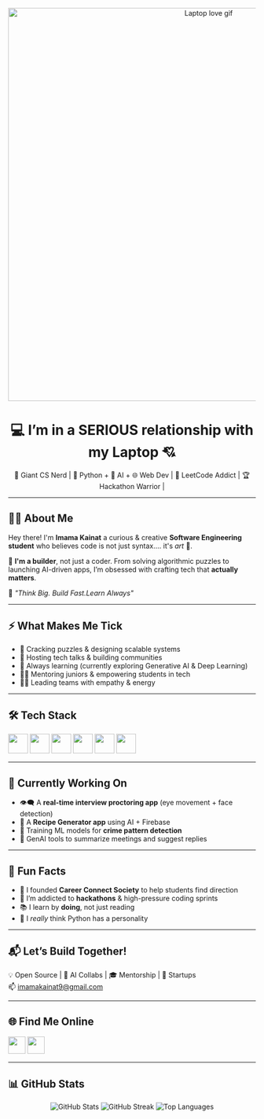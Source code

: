 <p align="center">
  <img src="https://media.giphy.com/media/v1.Y2lkPTc5MGI3NjExZGpkYnl0ZGVpeDlkMjNudmY3c3Zqcm96cDF4YzRoa25qaHV0dWFyYyZlcD12MV9naWZzX3NlYXJjaCZjdD1n/H03PuVdwREB21ANkLX/giphy.gif" alt="Laptop love gif" width="800"/>
</p>

<h1 align="center">💻 I’m in a SERIOUS relationship with my Laptop 💘</h1>

<p align="center">
  🚀 Giant CS Nerd | 🐍 Python + 🧠 AI + 🌐 Web Dev | 🧩 LeetCode Addict | 🏆Hackathon Warrior |
</p>

---

## 👩‍💻 About Me

Hey there! I'm **Imama Kainat**  a curious & creative **Software Engineering student** who believes code is not just syntax.... it's *art* 🎨.

🔧 **I'm a builder**, not just a coder. From solving algorithmic puzzles to launching AI-driven apps, I’m obsessed with crafting tech that **actually matters**.

🌟 *"Think Big. Build Fast.Learn Always"*

---

## ⚡ What Makes Me Tick

- 🧠 Cracking puzzles & designing scalable systems
- 💬 Hosting tech talks & building communities
- 🌱 Always learning (currently exploring Generative AI & Deep Learning)
- 👩‍🏫 Mentoring juniors & empowering students in tech
- 🧍‍♀️ Leading teams with empathy & energy

---

## 🛠️ Tech Stack

<p align="left">
  <img src="https://cdn.jsdelivr.net/gh/devicons/devicon/icons/python/python-original.svg" width="40" />
  <img src="https://cdn.jsdelivr.net/gh/devicons/devicon/icons/javascript/javascript-original.svg" width="40" />
  <img src="https://cdn.jsdelivr.net/gh/devicons/devicon/icons/react/react-original.svg" width="40" />
  <img src="https://cdn.jsdelivr.net/gh/devicons/devicon/icons/firebase/firebase-plain.svg" width="40" />
  <img src="https://cdn.jsdelivr.net/gh/devicons/devicon/icons/tensorflow/tensorflow-original.svg" width="40" />
  <img src="https://cdn.jsdelivr.net/gh/devicons/devicon/icons/git/git-original.svg" width="40" />
</p>

---

## 🚀 Currently Working On

- 👁️‍🗨️ A **real-time interview proctoring app** (eye movement + face detection)
- 🍲 A **Recipe Generator app** using AI + Firebase
- 🧠 Training ML models for **crime pattern detection**
- 🤖 GenAI tools to summarize meetings and suggest replies

---

## 🧩 Fun Facts

- 🧭 I founded **Career Connect Society** to help students find direction
- 🏁 I’m addicted to **hackathons** & high-pressure coding sprints
- 📚 I learn by **doing**, not just reading
- 🐍 I *really* think Python has a personality

---

## 📬 Let’s Build Together!

💡 Open Source | 🤝 AI Collabs | 🎓 Mentorship | 🚀 Startups  
📫 [imamakainat9@gmail.com](mailto:imamakainat9@gmail.com)

---

## 🌐 Find Me Online

<p align="left">
  <a href="https://www.linkedin.com/in/imama-kainat/" target="_blank"><img src="https://img.icons8.com/color/48/linkedin.png" width="35" /></a>
  <a href="https://www.youtube.com/@mamainataki" target="_blank"><img src="https://img.icons8.com/color/48/youtube-play.png" width="35" /></a>
</p>

---

## 📊 GitHub Stats

<p align="center">
  <img src="https://github-readme-stats.vercel.app/api?username=imama-kainat&show_icons=true&theme=radical" alt="GitHub Stats" />
  <img src="https://github-readme-streak-stats.herokuapp.com/?user=imama-kainat&theme=radical" alt="GitHub Streak" />
  <img src="https://github-readme-stats.vercel.app/api/top-langs/?username=imama-kainat&layout=compact&theme=radical" alt="Top Languages" />
</p>
